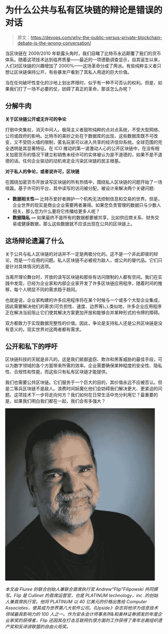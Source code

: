# 为什么公共与私有区块链的辩论是错误的对话

> 原文：<https://devops.com/why-the-public-versus-private-blockchain-debate-is-the-wrong-conversation/>

当区块链在 2009/2010 年崭露头角时，我们目睹了比特币永远颠覆了我们的货币体系。随着这项技术达到临界质量——最近的一项德勤[](http://blog.deloitte.com.ng/blockchain-technology-benefits-challenges/)调查显示，自其诞生以来，人们对区块链的兴趣增加了 2000%——这场革命分成了两派。有些纯粹主义者只想让区块链保持公开，有些暴发户看到了其私人用途的巨大价值。

当在任何破坏性变化的沙地上划出界限时，似乎有一种不可否认的权利。但是，如果我们打了一场不必要的仗，妨碍了真正的革命，那该怎么办呢？

## **分解牛肉**

**关于区块链公开或无许可的争论**

打倒中央集权，消灭中间人。极简主义者鼓吹纯粹的点对点系统，不受大型网络、公司或政府的影响。比特币的美妙之处在于数据库的出现，这些数据库既不可改变，又不受防火墙的限制，匿名玩家可以进入共享的经济信仰系统。全球范围的完全透明是其显著特征。在 ICO 推动的第一波激动人心的公开区块链中，在没有相关加密货币的情况下建立和销售未经许可的实体被认为是不道德的，如果不是不道德的话。任何企业驱动的动机肯定会污染区块链的民主根基。

**对于私人的争论，或者说许可，区块链**

在围绕加密货币开放读写区块链的所有热情中，围绕私人区块链的问题开始了一场喧嚣。基于许可的平台，其中读写的访问被分配，被设计来解决两个关键问题:

*   **数据相关性—** 比特币爱好者拥护一个机构无法控制信息和交易的世界。但是，企业世界的现实是商业企业需要两者兼得。如果您负责管理的数据只与少数人相关，那么您为什么要将它传播给更多人呢？
*   **数据隐私** **—** 如果最终不是所有的数据都要被共享，比如供应商关系、财务交易或健康数据，那么这些数据就不应该出现在公共的区块链上。

## **这场辩论遗漏了什么**

关于公共与私人区块链的对话并不一定是两极分化的。这不是一个非此即彼的辩论，而是一个应用的问题。私人区块链不必被视为敌人，或公共的替代品。它们只是针对具体情况的选项。

当离开理论舞台时，开放的读写区块链和那些有访问限制的人都有空间。我们在实践中发现，已经为企业家和内部企业家开发了许多区块链应用程序，随着时间的推移，每个人明显不同的需求趋于趋同。

也就是说，企业家构建的许多应用程序将在某个时候与一个或多个大型企业集成，因此需要解决他们的需求(可负担性、速度、边界等)。).类似地，许多企业应用程序正在解决当前阻止它们使其解决方案更加开放和能够合并某种形式的令牌的障碍。

双方都致力于实现数据完整性的价值。因此，争论是支持私人还是公共区块链是没有意义的。现实世界对这两者都有需求。

## **公开和私下的呼吁**

区块链科技的天赋是非凡的。这是我们抵御盗窃、欺诈和黑客威胁的最佳手段，可以为数字领域的各个方面带来所需的效率。企业需要确保某种程度的安全性、隐私性、合规性和性能，而这些只有私有区块链才能提供。

我们也需要公共区块链。它们服务于一个巨大的目的，其价值永远不应被否认。但是二等兵区块链不是敌人。浪费时间妖魔化他们会妨碍我们解决更大、更紧迫的问题。这项技术下一步将走向何方？我们如何在日常生活中充分利用它？最重要的是，如果我们明白我们都在一起，我们会有多强大？

![Andrew Filipowski](img/b0875e8132afc3feb546582b957498da.png)

*本文由 Fluree 的联合创始人兼联合首席执行官 Andrew“Flip”Filipowski 共同撰写。Flip 是 Cullinet 的首席运营官，也是 PLATINUM technology，inc .的创始人兼首席执行官。他将 PLATINUM 以 40 亿美元的价格出售给 Computer Associates，使其成为世界第八大软件公司。《Upside》杂志将他评为信息技术领域最具影响力的 100 人之一。作为安永会计师事务所&和美林证券颁发的年度企业家奖的获得者，Flip 还因其在打击互联网仇恨方面的工作获得了青年总裁组织遗产奖和反诽谤联盟的自由火炬奖。*
